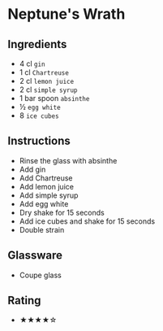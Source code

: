 # Neptune's Wrath

## Ingredients
- 4 cl `gin`
- 1 cl `Chartreuse`
- 2 cl `lemon juice`
- 2 cl `simple syrup`
- 1 bar spoon `absinthe`
- ½ `egg white`
- 8 `ice cubes`

## Instructions
- Rinse the glass with absinthe
- Add gin
- Add Chartreuse
- Add lemon juice
- Add simple syrup
- Add egg white
- Dry shake for 15 seconds
- Add ice cubes and shake for 15 seconds
- Double strain

## Glassware
- Coupe glass

## Rating
- ★★★★☆